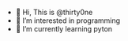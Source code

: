- 👋 Hi, This is  @thirty0ne
- 👀 I’m interested in programming 
- 🌱 I’m currently learning pyton 


<!---
thirty0ne/thirty0ne is a ✨ special ✨ repository because its `README.md` (this file) appears on your GitHub profile.
You can click the Preview link to take a look at your changes.
--->
